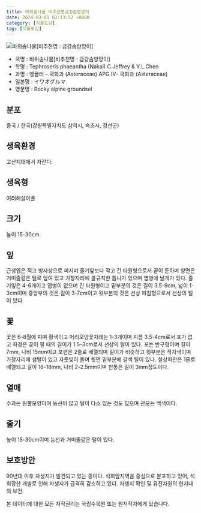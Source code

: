 ```yaml
---
title: 바위솜나물_비추천명금강솜방망이
date: 2024-03-01 02:13:52 +0800
category: [식물도감]
tag: [식물도감]
---
```




![바위솜나물[비추천명 : 금강솜방망이]](/fileUpload/plants/basic/Compositae/Tephroseris/9988/1_th2.JPG)
- 국명 : 바위솜나물[비추천명 : 금강솜방망이]
- 학명 : Tephroseris phaeantha (Nakai) C.Jeffrey & Y.L.Chen
- 과명 : 앵글러 - 국화과 (Asteraceae) APG Ⅳ- 국화과 (Asteraceae)
- 일본명 : イワオグルマ
- 영문명 : Rocky alpine groundsel


## 분포
중국 / 한국(강원특별자치도 삼척시, 속초시, 정선군) 
## 생육환경
고산지대에서 자란다.
## 생육형
여러해살이풀
## 크기
높이 15-30cm
## 잎
근생엽은 적고 방사상으로 퍼지며 줄기잎보다 작고 긴 타원형으로서 끝이 둔하며 양면은 거미줄같은 털로 덮여 있고 가장자리에 불규칙한 톱니가 있으며 엽병에 날개가 있다. 줄기잎은 4-6개이고 엽병이 없으며 긴 타원형이고 밑부분의 것은 길이 3.5-9cm, 넓이 1-3cm이며 중앙부의 것은 길이 3-7cm이고 윗부분의 것은 선상 피침형으로서 선상의 털이 있다.
## 꽃
꽃은 6-8월에 피며 황색이고 머리모양꽃차례는 1-3개이며 지름 3.5-4cm로서 포가 없고 화경은 꽃이 필 때의 길이가 1.5-3cm로서 선상의 털이 있다. 포는 반구형이며 길이 7mm, 나비 15mm이고 포편은 2줄로 배열되며 길이가 비슷하고 윗부분은 적자색이며 가장자리에 샘털이 있고 자줏빛이 돌며 뒷면 밑부분에 갈색 털이 있다. 설상화관은 1줄로 배열되고 길이 16-18mm, 나비 2-2.5mm이며 판통은 길이 3mm정도이다.
## 열매
수과는 원뿔모양이며 능선이 많고 털이 다소 있는 것도 있으며 관모는 백색이다.
## 줄기
높이 15-30cm이며 능선과 거미줄같은 털이 있다.
## 보호방안
90년대 이후 자생지가 발견되고 있는 종이다. 석회암지역을 중심으로 분포하고 있어, 석회광산 개발로 인해 자생지가 급격히 감소하고 있다. 자생지 확인 및 유전자원의 현지내외 보전.






본 데이터에 대한 모든 저작권리는 국립수목원 또는 원저작자에게 있습니다.
